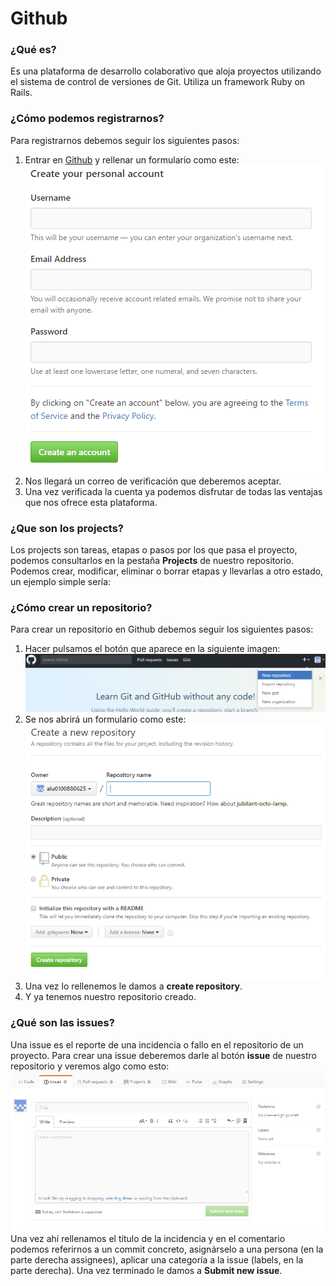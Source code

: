 # Github #
### ¿Qué es? ###
Es una plataforma de desarrollo colaborativo que aloja proyectos utilizando el sistema de control de versiones de Git. Utiliza un framework Ruby on Rails.
### ¿Cómo podemos registrarnos? ###
Para registrarnos debemos seguir los siguientes pasos:
1.    Entrar en [Github](https://github.com/join) y rellenar un formulario como este: ![](/img/github_join.PNG)
2.    Nos llegará un correo de verificación que deberemos aceptar.
3.    Una vez verificada la cuenta ya podemos disfrutar de todas las ventajas que nos ofrece esta plataforma.
### ¿Que son los projects? ###
Los projects son tareas, etapas o pasos por los que pasa el proyecto, podemos consultarlos en la pestaña **Projects** de nuestro repositorio.
Podemos crear, modificar, eliminar o borrar etapas y llevarlas a otro estado, un ejemplo simple sería: 

### ¿Cómo crear un repositorio? ###
Para crear un repositorio en Github debemos seguir los siguientes pasos:
1.    Hacer pulsamos el botón que aparece en la siguiente imagen: ![](/img/github_crear_repo.png)
2.    Se nos abrirá un formulario como este: ![](/img/github_repo_form.png)
3.    Una vez lo rellenemos le damos a **create repository**.
4.    Y ya tenemos nuestro repositorio creado.
### ¿Qué son las issues? ###
Una issue es el reporte de una incidencia o fallo en el repositorio de un proyecto.
Para crear una issue deberemos darle al botón **issue** de nuestro repositorio y veremos algo como esto:
![](/img/issues.png)
Una vez ahí rellenamos el título de la incidencia y en el comentario podemos referirnos a un commit concreto, asignárselo a una persona (en la parte derecha assignees), aplicar una categoría a la issue (labels, en la parte derecha).
Una vez terminado le damos a **Submit new issue**.